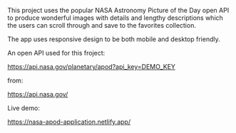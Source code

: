 This project uses the popular NASA Astronomy Picture of the Day open API to produce wonderful images with details and lengthy descriptions which the users can scroll through and save to the favorites collection.

The app uses responsive design to be both mobile and desktop friendly. 

An open API used for this froject: 

https://api.nasa.gov/planetary/apod?api_key=DEMO_KEY

from: 

https://api.nasa.gov/

Live demo: 

https://nasa-apod-application.netlify.app/
